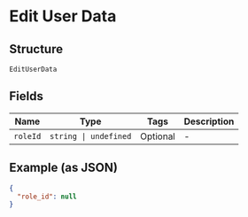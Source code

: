 
# Edit User Data

## Structure

`EditUserData`

## Fields

| Name | Type | Tags | Description |
|  --- | --- | --- | --- |
| `roleId` | `string \| undefined` | Optional | - |

## Example (as JSON)

```json
{
  "role_id": null
}
```

